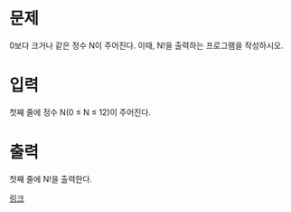 # 문제
0보다 크거나 같은 정수 N이 주어진다. 이때, N!을 출력하는 프로그램을 작성하시오.

# 입력
첫째 줄에 정수 N(0 ≤ N ≤ 12)이 주어진다.

# 출력
첫째 줄에 N!을 출력한다.

[링크](https://www.acmicpc.net/problem/10872)
